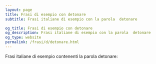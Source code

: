 ```yaml
---
layout: page
title: Frasi di esempio con detonare 
subtitle: Frasi italiane di esempio con la parola  detonare

og_title: Frasi di esempio con detonare 
og_description: Frasi italiane di esempio con la parola  detonare
og_type: website
permalink: /frasi/d/detonare.html
---
```


Frasi italiane di esempio contenenti la parola detonare:


